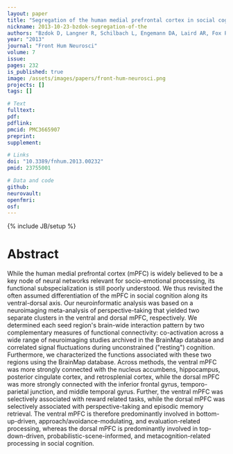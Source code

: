 ```yaml
---
layout: paper
title: "Segregation of the human medial prefrontal cortex in social cognition."
nickname: 2013-10-23-bzdok-segregation-of-the
authors: "Bzdok D, Langner R, Schilbach L, Engemann DA, Laird AR, Fox PT, Eickhoff SB"
year: "2013"
journal: "Front Hum Neurosci"
volume: 7
issue: 
pages: 232
is_published: true
image: /assets/images/papers/front-hum-neurosci.png
projects: []
tags: []

# Text
fulltext:
pdf:
pdflink:
pmcid: PMC3665907
preprint:
supplement:

# Links
doi: "10.3389/fnhum.2013.00232"
pmid: 23755001

# Data and code
github:
neurovault:
openfmri:
osf:
---
```

{% include JB/setup %}

# Abstract

While the human medial prefrontal cortex (mPFC) is widely believed to be a key node of neural networks relevant for socio-emotional processing, its functional subspecialization is still poorly understood. We thus revisited the often assumed differentiation of the mPFC in social cognition along its ventral-dorsal axis. Our neuroinformatic analysis was based on a neuroimaging meta-analysis of perspective-taking that yielded two separate clusters in the ventral and dorsal mPFC, respectively. We determined each seed region's brain-wide interaction pattern by two complementary measures of functional connectivity: co-activation across a wide range of neuroimaging studies archived in the BrainMap database and correlated signal fluctuations during unconstrained ("resting") cognition. Furthermore, we characterized the functions associated with these two regions using the BrainMap database. Across methods, the ventral mPFC was more strongly connected with the nucleus accumbens, hippocampus, posterior cingulate cortex, and retrosplenial cortex, while the dorsal mPFC was more strongly connected with the inferior frontal gyrus, temporo-parietal junction, and middle temporal gyrus. Further, the ventral mPFC was selectively associated with reward related tasks, while the dorsal mPFC was selectively associated with perspective-taking and episodic memory retrieval. The ventral mPFC is therefore predominantly involved in bottom-up-driven, approach/avoidance-modulating, and evaluation-related processing, whereas the dorsal mPFC is predominantly involved in top-down-driven, probabilistic-scene-informed, and metacognition-related processing in social cognition.
